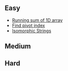 ## Easy
* [Running sum of 1D array](RunningSum.java)
* [Find pivot index](PivotIndex.java)
* [Isomorphic Strings](IsIsomorphic.java)

## Medium


## Hard